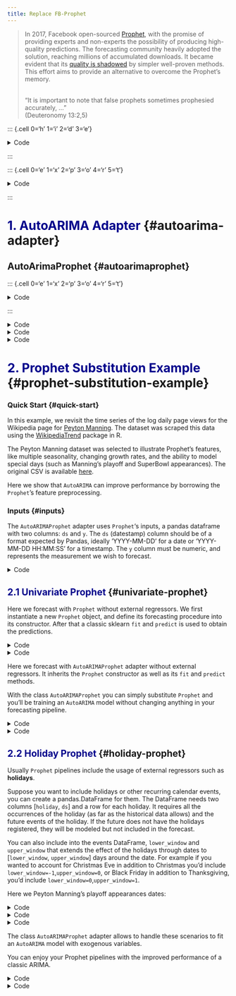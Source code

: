 ```yaml
---
title: Replace FB-Prophet
---
```


> In 2017, Facebook open-sourced
> [Prophet](https://peerj.com/preprints/3190.pdf), with the promise of
> providing experts and non-experts the possibility of producing
> high-quality predictions. The forecasting community heavily adopted
> the solution, reaching millions of accumulated downloads. It became
> evident that its [quality is
> shadowed](https://www.reddit.com/r/MachineLearning/comments/wqrw8x/d_fool_me_once_shame_on_you_fool_me_twice_shame/)
> by simpler well-proven methods. This effort aims to provide an
> alternative to overcome the Prophet’s memory.<br><br>
>
> “It is important to note that false prophets sometimes prophesied
> accurately, …” <br>(Deuteronomy 13:2,5)

::: {.cell 0=‘h’ 1=‘i’ 2=‘d’ 3=‘e’}

<details>
<summary>Code</summary>

``` python
import warnings
warnings.simplefilter(action='ignore', category=FutureWarning)

from nbdev.showdoc import show_doc
```

</details>

:::

::: {.cell 0=‘e’ 1=‘x’ 2=‘p’ 3=‘o’ 4=‘r’ 5=‘t’}

<details>
<summary>Code</summary>

``` python
import sys
from copy import deepcopy

import pandas as pd
from statsforecast.arima import AutoARIMA

if sys.version_info.minor != 6 or (sys.platform not in ['win32', 'cygwin']): 
    try: 
        from prophet import Prophet
    except ModuleNotFoundError as e:
        msg = (
            '{e}. To use prophet adapters you have to install '
            'prophet. Please run `pip install prophet`. '
            'Note that it is recommended to install prophet '
            'using conda environments due to dependencies.'
        )
        raise ModuleNotFoundError(msg) from e
elif sys.version_info.minor == 6 and (sys.platform in ['win32', 'cygwin']):
    try: 
        from fbprophet import Prophet
    except ModuleNotFoundError as e:
        msg = (
            '{e}. To use prophet adapters you have to install '
            'fbprophet. Please run `pip install fbprophet`. '
            'Note that it is recommended to install prophet '
            'using conda environments due to dependencies.'
        )
        raise ModuleNotFoundError(msg) from e
```

</details>

:::

# <span style="color:DarkBlue">1. AutoARIMA Adapter </span> {#autoarima-adapter}

## AutoArimaProphet {#autoarimaprophet}

::: {.cell 0=‘e’ 1=‘x’ 2=‘p’ 3=‘o’ 4=‘r’ 5=‘t’}

<details>
<summary>Code</summary>

``` python
class AutoARIMAProphet(Prophet):
    """AutoARIMAProphet adapter.

    Returns best ARIMA model using external variables created by the Prophet interface.
    This class receives as parameters the same as prophet.Prophet and uses a `models.AutoARIMA`
    backend.

    If your forecasting pipeline uses Prophet the `AutoARIMAProphet` adapter helps to
    easily substitute Prophet with an AutoARIMA.

    **Parameters:**<br>
    `growth`: String 'linear', 'logistic' or 'flat' to specify a linear, logistic or flat trend.<br>
    `changepoints`: List of dates of potential changepoints. Otherwise selected automatically.<br>
    `n_changepoints`: Number of potential changepoints to include.<br>
    `changepoint_range`: Proportion of history in which trend changepoints will be estimated.<br>
    `yearly_seasonality`: Fit yearly seasonality.
        Can be 'auto', True, False, or a number of Fourier terms to generate.<br>
    `weekly_seasonality`: Fit weekly seasonality.
        Can be 'auto', True, False, or a number of Fourier terms to generate.<br>
    `daily_seasonality`: Fit daily seasonality.
        Can be 'auto', True, False, or a number of Fourier terms to generate.<br>
    `holidays`: pandas.DataFrame with columns holiday (string) and ds (date type).<br>
    `interval_width`: float, uncertainty forecast intervals width. `StatsForecast`'s level <br>

    **Notes:**<br>
    You can create automated exogenous variables from the Prophet data processing pipeline
    these exogenous will be included into `AutoARIMA`'s exogenous features. Parameters like 
    `seasonality_mode`, `seasonality_prior_scale`, `holidays_prior_scale`, `changepoint_prior_scale`,
    `mcmc_samples`, `uncertainty_samples`, `stan_backend` are Prophet exclusive.

    **References:**<br>
    [Sean J. Taylor, Benjamin Letham (2017). "Prophet Forecasting at Scale"](https://peerj.com/preprints/3190.pdf)
    
    [Oskar Triebe, Hansika Hewamalage, Polina Pilyugina, Nikolay Laptev, Christoph Bergmeir, Ram Rajagopal (2021). "NeuralProphet: Explainable Forecasting at Scale".](https://arxiv.org/pdf/2111.15397.pdf)

    [Rob J. Hyndman, Yeasmin Khandakar (2008). "Automatic Time Series Forecasting: The forecast package for R"](https://www.jstatsoft.org/article/view/v027i03).
    """
    def __init__(self, 
                 growth='linear',
                 changepoints=None,
                 n_changepoints=25,
                 changepoint_range=0.8,
                 yearly_seasonality='auto',
                 weekly_seasonality='auto',
                 daily_seasonality='auto',
                 holidays=None,
                 seasonality_mode='additive',
                 seasonality_prior_scale=10.0,
                 holidays_prior_scale=10.0,
                 changepoint_prior_scale=0.05,
                 mcmc_samples=0,
                 interval_width=0.80,
                 uncertainty_samples=1000,
                 stan_backend=None,
                 d=None,
                 D=None,
                 max_p=5,
                 max_q=5,
                 max_P= 2,
                 max_Q= 2,
                 max_order= 5,
                 max_d=2,
                 max_D=1,
                 start_p=2,
                 start_q=2,
                 start_P=1,
                 start_Q=1,
                 stationary=False,
                 seasonal=True,
                 ic='aicc',
                 stepwise=True,
                 nmodels=94,
                 trace=False,
                 approximation=False,
                 method=None,
                 truncate=None,
                 test='kpss',
                 test_kwargs=None,
                 seasonal_test='seas',
                 seasonal_test_kwargs=None,
                 allowdrift=False,
                 allowmean=False,
                 blambda=None,
                 biasadj=False,
                 period=1):
        Prophet.__init__(self,
                         growth,
                         changepoints,
                         n_changepoints,
                         changepoint_range,
                         yearly_seasonality,
                         weekly_seasonality,
                         daily_seasonality,
                         holidays,
                         seasonality_mode,
                         seasonality_prior_scale,
                         holidays_prior_scale,
                         changepoint_prior_scale,
                         mcmc_samples,
                         interval_width,
                         uncertainty_samples,
                         stan_backend)
        self.arima = AutoARIMA(d=d,
                               D=D,
                               max_p=max_p,
                               max_q=max_q,
                               max_P=max_P,
                               max_Q=max_Q,
                               max_order=max_order,
                               max_d=max_d,
                               max_D=max_D,
                               start_p=start_p,
                               start_q=start_q,
                               start_P=start_P,
                               start_Q=start_Q,
                               stationary=stationary,
                               seasonal=seasonal,
                               ic=ic,
                               stepwise=stepwise,
                               nmodels=nmodels,
                               trace=trace,
                               approximation=approximation,
                               method=method,
                               truncate=truncate,
                               test=test,
                               test_kwargs=test_kwargs,
                               seasonal_test=seasonal_test,
                               seasonal_test_kwargs=seasonal_test_kwargs,
                               allowdrift=allowdrift,
                               allowmean=allowmean,
                               blambda=blambda,
                               biasadj=biasadj,
                               period=period)
    
    def fit(self, df, disable_seasonal_features=True, **kwargs):
        """Fit the AutoARIMAProphet adapter.

        **Parameters:**<br>
        `df`: pandas.DataFrame, with columns ds (date type) and y, the time series.<br>
        `disable_seasonal_features`: bool, Wheter disable Prophet's seasonal features.<br>
        `kwargs`: Additional arguments.<br>
        
        **Returns:**<br>
        `self`: `AutoARIMAProphet` adapter object with `AutoARIMA` fitted model.
        """
        if self.history is not None:
            raise Exception('Prophet object can only be fit once. '
                            'Instantiate a new object.')
        if ('ds' not in df) or ('y' not in df):
            raise ValueError(
                'Dataframe must have columns "ds" and "y" with the dates and '
                'values respectively.'
            )
        history = df[df['y'].notnull()].copy()
        if history.shape[0] < 2:
            raise ValueError('Dataframe has less than 2 non-NaN rows.')
        self.history_dates = pd.to_datetime(pd.Series(df['ds'].unique(), name='ds')).sort_values()

        history = self.setup_dataframe(history, initialize_scales=True)
        self.history = history
        self.set_auto_seasonalities()
        seasonal_features, prior_scales, component_cols, modes = (
            self.make_all_seasonality_features(history))
        self.train_component_cols = component_cols
        self.component_modes = modes
        self.fit_kwargs = deepcopy(kwargs)
        if disable_seasonal_features:
            seas = tuple(self.seasonalities.keys())
            seasonal_features = seasonal_features.loc[:,~seasonal_features.columns.str.startswith(seas)]
        self.xreg_cols = seasonal_features.columns
        
        y = history['y'].values
        X = seasonal_features.values if not seasonal_features.empty else None
        self.arima = self.arima.fit(y=y, X=X)

        return self

    def predict(self, df=None):
        """Predict using the AutoARIMAProphet adapter.
        
        **Parameters:**<br>
        `df`: pandas.DataFrame, with columns ds (date type) and y, the time series.<br>
            
        **Returns:**<br>
        `fcsts_df`: A pandas.DataFrame with the forecast components.
        """
        if self.history is None:
            raise Exception('Model has not been fit.')

        if df is None:
            df = self.history.copy()
        else:
            if df.shape[0] == 0:
                raise ValueError('Dataframe has no rows.')
            df = self.setup_dataframe(df.copy())
            
        seasonal_features = self.make_all_seasonality_features(df)[0].loc[:, self.xreg_cols]
        
        ds_forecast = set(df['ds'])
        h = len(ds_forecast - set(self.history['ds']))
        if h > 0:
            X = seasonal_features.values[-h:] if not seasonal_features.empty else None
            fcsts_df = self.arima.predict(h=h, X=X,
                                          level=int(100*self.interval_width))
        else:
            fcsts_df = pd.DataFrame()
        if len(ds_forecast) > h: 
            in_sample = self.arima.predict_in_sample(level=int(100*self.interval_width))
            fcsts_df = pd.concat([in_sample, fcsts_df]).reset_index(drop=True)

        yhat = fcsts_df.pop('mean')
        fcsts_df.columns = ['yhat_lower', 'yhat_upper']
        fcsts_df.insert(0, 'yhat', yhat)
        fcsts_df.insert(0, 'ds', df['ds'])
            
        return fcsts_df
```

</details>

:::

<details>
<summary>Code</summary>

``` python
show_doc(AutoARIMAProphet, title_level=3)
```

</details>
<details>
<summary>Code</summary>

``` python
show_doc(AutoARIMAProphet.fit, title_level=3)
```

</details>
<details>
<summary>Code</summary>

``` python
show_doc(AutoARIMAProphet.predict, title_level=3)
```

</details>

# <span style="color:DarkBlue">2. Prophet Substitution Example </span> {#prophet-substitution-example}

### Quick Start {#quick-start}

In this example, we revisit the time series of the log daily page views
for the Wikipedia page for [Peyton
Manning](https://en.wikipedia.org/wiki/Peyton_Manning). The dataset was
scraped this data using the
[WikipediaTrend](https://cran.r-project.org/web/packages/wikipediatrend/index.html)
package in R.

The Peyton Manning dataset was selected to illustrate Prophet’s
features, like multiple seasonality, changing growth rates, and the
ability to model special days (such as Manning’s playoff and SuperBowl
appearances). The original CSV is available
[here](https://github.com/facebook/prophet/blob/main/examples/example_wp_log_peyton_manning.csv).

Here we show that `AutoARIMA` can improve performance by borrowing the
`Prophet`’s feature preprocessing.

### Inputs {#inputs}

The `AutoARIMAProphet` adapter uses `Prophet`‘s inputs, a pandas
dataframe with two columns: `ds` and `y`. The `ds` (datestamp) column
should be of a format expected by Pandas, ideally ’YYYY-MM-DD’ for a
date or ‘YYYY-MM-DD HH:MM:SS’ for a timestamp. The `y` column must be
numeric, and represents the measurement we wish to forecast.

<details>
<summary>Code</summary>

``` python
df = pd.read_csv('https://raw.githubusercontent.com/facebook/prophet/main/examples/example_wp_log_peyton_manning.csv')
df.head()
```

</details>

## <span style="color:DarkBlue">2.1 Univariate Prophet </span> {#univariate-prophet}

Here we forecast with `Prophet` without external regressors. We first
instantiate a new `Prophet` object, and define its forecasting procedure
into its constructor. After that a classic sklearn `fit` and `predict`
is used to obtain the predictions.

<details>
<summary>Code</summary>

``` python
m = Prophet(daily_seasonality=False)
m.fit(df)
future = m.make_future_dataframe(365)
forecast = m.predict(future)
```

</details>
<details>
<summary>Code</summary>

``` python
fig = m.plot(forecast)
```

</details>

Here we forecast with `AutoARIMAProphet` adapter without external
regressors. It inherits the `Prophet` constructor as well as its `fit`
and `predict` methods.

With the class `AutoARIMAProphet` you can simply substitute `Prophet`
and you’ll be training an `AutoARIMA` model without changing anything in
your forecasting pipeline.

<details>
<summary>Code</summary>

``` python
%%capture
m = AutoARIMAProphet(daily_seasonality=False)
m.fit(df)
# m.fit(df, disable_seasonal_features=False) # Uncomment for better AutoARIMA predictions
future = m.make_future_dataframe(365)
forecast = m.predict(future)
```

</details>
<details>
<summary>Code</summary>

``` python
fig = m.plot(forecast)
```

</details>

## <span style="color:DarkBlue">2.2 Holiday Prophet </span> {#holiday-prophet}

Usually `Prophet` pipelines include the usage of external regressors
such as **holidays**.

Suppose you want to include holidays or other recurring calendar events,
you can create a pandas.DataFrame for them. The DataFrame needs two
columns \[`holiday`, `ds`\] and a row for each holiday. It requires all
the occurrences of the holiday (as far as the historical data allows)
and the future events of the holiday. If the future does not have the
holidays registered, they will be modeled but not included in the
forecast.

You can also include into the events DataFrame, `lower_window` and
`upper_window` that extends the effect of the holidays through dates to
\[`lower_window`, `upper_window`\] days around the date. For example if
you wanted to account for Christmas Eve in addition to Christmas you’d
include `lower_window=-1`,`upper_window=0`, or Black Friday in addition
to Thanksgiving, you’d include `lower_window=0`,`upper_window=1`.

Here we Peyton Manning’s playoff appearances dates:

<details>
<summary>Code</summary>

``` python
playoffs = pd.DataFrame({
  'holiday': 'playoff',
  'ds': pd.to_datetime(['2008-01-13', '2009-01-03', '2010-01-16',
                        '2010-01-24', '2010-02-07', '2011-01-08',
                        '2013-01-12', '2014-01-12', '2014-01-19',
                        '2014-02-02', '2015-01-11', '2016-01-17',
                        '2016-01-24', '2016-02-07']),
  'lower_window': 0,
  'upper_window': 1,
})
superbowls = pd.DataFrame({
  'holiday': 'superbowl',
  'ds': pd.to_datetime(['2010-02-07', '2014-02-02', '2016-02-07']),
  'lower_window': 0,
  'upper_window': 1,
})
holidays = pd.concat((playoffs, superbowls))
```

</details>
<details>
<summary>Code</summary>

``` python
%%capture
m = Prophet(daily_seasonality=False, holidays=holidays)
m.add_country_holidays(country_name='US')
m.fit(df)
future = m.make_future_dataframe(365)
forecast = m.predict(future)
```

</details>
<details>
<summary>Code</summary>

``` python
fig = m.plot(forecast)
```

</details>

The class `AutoARIMAProphet` adapter allows to handle these scenarios to
fit an `AutoARIMA` model with exogenous variables.

You can enjoy your Prophet pipelines with the improved performance of a
classic ARIMA.

<details>
<summary>Code</summary>

``` python
%%capture
m = AutoARIMAProphet(daily_seasonality=False,
                     holidays=holidays)
m.add_country_holidays(country_name='US')
m.fit(df)
# m.fit(df, disable_seasonal_features=False) # Uncomment for better AutoARIMA predictions
future = m.make_future_dataframe(365)
forecast = m.predict(future)
```

</details>
<details>
<summary>Code</summary>

``` python
fig = m.plot(forecast)
```

</details>

